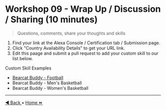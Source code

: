 # Workshop 09 - Wrap Up / Discussion / Sharing (10 minutes)

> Questions, comments, share your thoughts and skills

1. Find your link at the Alexa Console / Certification tab / Submission page. 
2. Click "Country Availability Details" to get your URL link. 
3. Edit this paage and submit a pull request to add your custom skill to our list below.

Custom Skill Examples

- [Bearcat Buddy - Football](https://www.amazon.com/dp/B07SCSD3DV)
- Bearcat Buddy - Men's Basketball
- Bearcat Buddy - Women's Basketball

---

[:arrow_backward: Back ](./workshop-08.md) • [Home :fast_forward:](./README.md)
